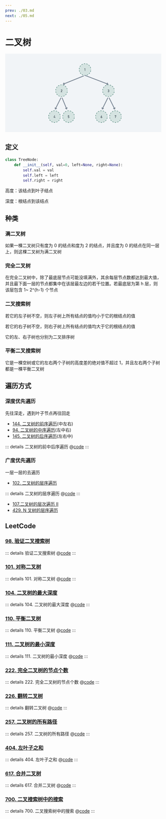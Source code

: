 ```yaml
---
prev: ./03.md
next: ./05.md
---
```


# 二叉树

![](./asset/tree.png)

## 定义

```py
class TreeNode:
    def __init__(self, val=0, left=None, right=None):
        self.val = val
        self.left = left
        self.right = right
```

高度：该结点到叶子结点

深度：根结点到该结点

## 种类

### 满二叉树

如果一棵二叉树只有度为 0 的结点和度为 2 的结点，并且度为 0 的结点在同一层上，则这棵二叉树为满二叉树

### 完全二叉树

在完全二叉树中，除了最底层节点可能没填满外，其余每层节点数都达到最大值，并且最下面一层的节点都集中在该层最左边的若干位置。若最底层为第 h 层，则该层包含 1~ 2^(h-1) 个节点

### 二叉搜索树

若它的左子树不空，则左子树上所有结点的值均小于它的根结点的值

若它的右子树不空，则右子树上所有结点的值均大于它的根结点的值

它的左、右子树也分别为二叉排序树

### 平衡二叉搜索树

它是一棵空树或它的左右两个子树的高度差的绝对值不超过 1，并且左右两个子树都是一棵平衡二叉树

## 遍历方式

### 深度优先遍历

先往深走，遇到叶子节点再往回走

- [144. 二叉树的前序遍历](https://leetcode.cn/problems/binary-tree-preorder-traversal/)(中左右)
- [94. 二叉树的中序遍历](https://leetcode.cn/problems/binary-tree-inorder-traversal/)(左中右)
- [145. 二叉树的后序遍历](https://leetcode.cn/problems/binary-tree-postorder-traversal/)(左右中)

::: details 二叉树的前中后序遍历
@[code](./tree/preorderTraversal.py)
:::

### 广度优先遍历

一层一层的去遍历

- [102. 二叉树的层序遍历](https://leetcode-cn.com/problems/binary-tree-level-order-traversal/)

::: details 二叉树的层序遍历
@[code](./tree/levelOrder.py)
:::

- [107.二叉树的层次遍历 II](https://leetcode-cn.com/problems/binary-tree-level-order-traversal-ii/)
- [429. N 叉树的层序遍历](https://leetcode-cn.com/problems/n-ary-tree-level-order-traversal/)

## LeetCode

### [98. 验证二叉搜索树](https://leetcode.cn/problems/validate-binary-search-tree/)

::: details 验证二叉搜索树
@[code](./tree/isValidBST.py)
:::

### [101. 对称二叉树](https://leetcode.cn/problems/symmetric-tree/)

::: details 101. 对称二叉树
@[code](./tree/isSymmetric.py)
:::

### [104. 二叉树的最大深度](https://leetcode.cn/problems/maximum-depth-of-binary-tree/)

::: details 104. 二叉树的最大深度
@[code](./tree/maxDepth.py)
:::

### [110. 平衡二叉树](https://leetcode.cn/problems/balanced-binary-tree/)

::: details 110. 平衡二叉树
@[code](./tree/isBalanced.py)
:::

### [111. 二叉树的最小深度](https://leetcode.cn/problems/minimum-depth-of-binary-tree/)

::: details 111. 二叉树的最小深度
@[code](./tree/minDepth.py)
:::

### [222. 完全二叉树的节点个数](https://leetcode.cn/problems/count-complete-tree-nodes/)

::: details 222. 完全二叉树的节点个数
@[code](./tree/countNodes.py)
:::

### [226. 翻转二叉树](https://leetcode.cn/problems/invert-binary-tree/)

::: details 翻转二叉树
@[code](./tree/invertTree.py)
:::

### [257. 二叉树的所有路径](https://leetcode.cn/problems/binary-tree-paths/)

::: details 257. 二叉树的所有路径
@[code](./tree/binaryTreePaths.py)
:::

### [404. 左叶子之和](https://leetcode.cn/problems/sum-of-left-leaves/)

::: details 404. 左叶子之和
@[code](./tree/sumOfLeftLeaves.py)
:::

### [617. 合并二叉树](https://leetcode.cn/problems/merge-two-binary-trees/)

::: details 617. 合并二叉树
@[code](./tree/mergeTrees.py)
:::

### [700. 二叉搜索树中的搜索](https://leetcode.cn/problems/search-in-a-binary-search-tree/)

::: details 700. 二叉搜索树中的搜索
@[code](./tree/searchBST.py)
:::

